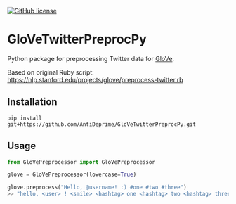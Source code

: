 

[![GitHub license](https://img.shields.io/github/license/AntiDeprime/GloVeTwitterPreprocPy)](https://img.shields.io/github/license/AntiDeprime//blob/master/LICENSE)

# GloVeTwitterPreprocPy
Python package for preprocessing Twitter data for [GloVe](https://nlp.stanford.edu/projects/glove/).

Based on original Ruby script: https://nlp.stanford.edu/projects/glove/preprocess-twitter.rb

## Installation 
```shell
pip install git+https://github.com/AntiDeprime/GloVeTwitterPreprocPy.git
```

## Usage

```python
from GloVePreprocessor import GloVePreprocessor

glove = GloVePreprocessor(lowercase=True)

glove.preprocess("Hello, @username! :) #one #two #three")
>> "hello, <user> ! <smile> <hashtag> one <hashtag> two <hashtag> three"

```
